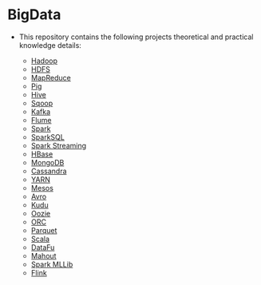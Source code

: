 # BigData

* This repository contains the following projects theoretical and practical knowledge details:
  
    * [Hadoop]()
    * [HDFS]()
    * [MapReduce]()
    * [Pig](https://github.com/malli3131/BigData/tree/master/Pig)
    * [Hive]()
    * [Sqoop]()
    * [Kafka]()
    * [Flume]()
    * [Spark]()
    * [SparkSQL]()
    * [Spark Streaming]()
    * [HBase]()
    * [MongoDB]()
    * [Cassandra]()
    * [YARN]()
    * [Mesos]()
    * [Avro]()
    * [Kudu]()
    * [Oozie]()
    * [ORC]()
    * [Parquet]()
    * [Scala]()
    * [DataFu]()
    * [Mahout]()
    * [Spark MLLib]()
    * [Flink]()
